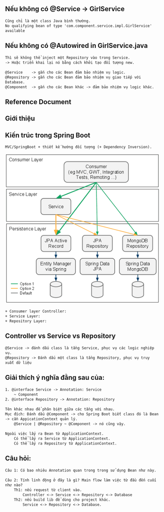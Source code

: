 ## Nếu không có @Service -> GirlService
    Cũng chỉ là một class Java bình thường.
    No qualifying bean of type 'com.component.service.impl.GirlService' available


## Nếu không có @Autowired in GirlService.java
    Thì sẽ không thể inject một Repository vào trong Service.
    -> Hoặc triển khai lại nó bằng cách khởi tạo đối tượng new.    

	@Service    -> gắn cho các Bean đảm bảo nhiệm vụ logic.
	@Repository -> gắn cho các Bean đảm bảo nhiệm vụ giao tiếp với Database.
	@Component  -> gắn cho các Bean khác -> đảm bảo nhiệm vụ logic khác.

## Reference Document

	

## Giới thiệu


## Kiến trúc trong Spring Boot
    MVC/SpringBoot + thiết kế hướng đối tượng (+ Dependency Inversion).
![img.png](img.png)

    + Consumer layer Controller:
    + Service Layer:
    + Repository Layer:
    
## Controller vs Service vs Repository
    @Service -> đánh dấu class là tầng Service, phục vụ các logic nghiệp vụ.
    @Repository -> Đánh dấu một class là tầng Repository, phục vụ truy xuất dữ liệu


## Giải thích ý nghĩa đằng sau của:
    1. @interface Service -> Annotation: Service
        ~ Component
    2. @interface Repository -> Annotation: Repository

    Tên khác nhau để phân biệt giữa các tầng với nhau.
    Mục đích: Đánh dấu @Component -> cho Spring Boot biết class đó là Bean -> cần AppicationContext quản lý.
        @Service | @Repository ~ @Component -> nó cũng vậy.
        
    Ngoài việc lấy ra Bean từ ApplicationContext.
        Có thể lấy ra Service từ ApplicationContext.
        Có thể lấy ra Repository từ ApplicationContext.


## Câu hỏi:
    Câu 1: Có bao nhiêu Annotation quan trong trong sử dụng Bean như này.
    
    Câu 2: Tính linh động ở đây là gì? Main flow làm việc từ đầu đến cuối như nào?
        Th1: nếu request từ client vào.
            Controller <-> Service <-> Repository <-> Database
        Th2: nếu build lib để dùng cho project khác.
            Service <-> Repository <-> Database.

    


	